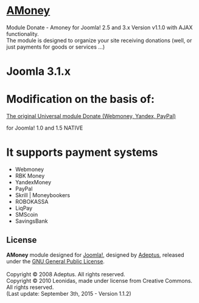 # [AMoney](http://foto-s.ru/joomla/universal-module.html)

Module Donate - Amoney for Joomla! 2.5 and 3.x Version v1.1.0 with AJAX functionality.<br />
The module is designed to organize your site receiving donations (well, or just payments for goods or services ...)

# Joomla 3.1.x

# Modification on the basis of:

[The original Universal module Donate (Webmoney, Yandex, PayPal)](http://adeptsite.info/content/view/24/39/) 

for Joomla! 1.0 and 1.5 NATIVE

# It supports payment systems

* Webmoney
* RBK Money
* YandexMoney
* PayPal
* Skrill | Moneybookers
* ROBOKASSA
* LiqPay
* SMScoin
* SavingsBank

## License
<b>AMoney</b> module designed for [Joomla!](http://www.joomla.org), designed by [Adeptus](http://adeptsite.info), released under the [GNU General Public License](http://www.gnu.org/copyleft/gpl.html).<br /><br />
Copyright &copy; 2008 Adeptus. All rights reserved.<br />
Copyright &copy; 2010 Leonidas, made under license from Creative Commons. All rights reserved.<br />
(Last update: September 3th, 2015 - Version 1.1.2)
